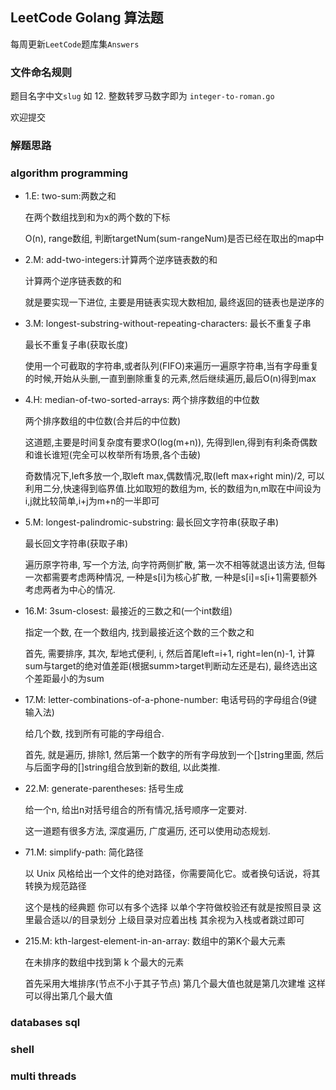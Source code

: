 ## LeetCode Golang 算法题

每周更新`LeetCode`题库集`Answers`

### 文件命名规则

题目名字中文`slug` 如 12. 整数转罗马数字即为 `integer-to-roman.go`

欢迎提交

### 解题思路
### algorithm programming
- 1.E: two-sum:两数之和

    在两个数组找到和为x的两个数的下标

    O(n), range数组, 判断targetNum(sum-rangeNum)是否已经在取出的map中
- 2.M: add-two-integers:计算两个逆序链表数的和
  
   计算两个逆序链表数的和
   
   就是要实现一下进位, 主要是用链表实现大数相加, 最终返回的链表也是逆序的
-  3.M: longest-substring-without-repeating-characters: 最长不重复子串
   
    最长不重复子串(获取长度)
    
    使用一个可截取的字符串,或者队列(FIFO)来遍历一遍原字符串,当有字母重复的时候,开始从头删,一直到删除重复的元素,然后继续遍历,最后O(n)得到max
- 4.H: median-of-two-sorted-arrays: 两个排序数组的中位数

    两个排序数组的中位数(合并后的中位数)
    
    这道题,主要是时间复杂度有要求O(log(m+n)), 先得到len,得到有利条奇偶数和谁长谁短(完全可以枚举所有场景,各个击破)
    
    奇数情况下,left多放一个,取left max,偶数情况,取(left max+right min)/2, 可以利用二分,快速得到临界值.比如取短的数组为m, 长的数组为n,m取在中间设为i,j就比较简单,i+j为m+n的一半即可
- 5.M: longest-palindromic-substring:  最长回文字符串(获取子串)

    最长回文字符串(获取子串)
    
    遍历原字符串, 写一个方法, 向字符两侧扩散, 第一次不相等就退出该方法, 但每一次都需要考虑两种情况, 一种是s[i]为核心扩散, 一种是s[i]=s[i+1]需要额外考虑两者为中心的情况.
- 16.M: 3sum-closest: 最接近的三数之和(一个int数组)

    指定一个数, 在一个数组内, 找到最接近这个数的三个数之和
    
    首先, 需要排序, 其次, 犁地式便利, i, 然后首尾left=i+1, right=len(n)-1, 计算sum与target的绝对值差距(根据summ>target判断动左还是右), 最终选出这个差距最小的为sum

- 17.M: letter-combinations-of-a-phone-number: 电话号码的字母组合(9键输入法)

    给几个数, 找到所有可能的字母组合.
    
    首先, 就是遍历, 排除1, 然后第一个数字的所有字母放到一个[]string里面, 然后与后面字母的[]string组合放到新的数组, 以此类推.
    
- 22.M: generate-parentheses: 括号生成

    给一个n, 给出n对括号组合的所有情况,括号顺序一定要对.
    
    这一道题有很多方法, 深度遍历, 广度遍历, 还可以使用动态规划.
    
- 71.M: simplify-path: 简化路径

    以 Unix 风格给出一个文件的绝对路径，你需要简化它。或者换句话说，将其转换为规范路径
    
    这个是栈的经典题 你可以有多个选择 以单个字符做校验还有就是按照目录 这里最合适以/的目录划分 上级目录对应着出栈 其余视为入栈或者跳过即可
   
- 215.M: kth-largest-element-in-an-array: 数组中的第K个最大元素
    
    在未排序的数组中找到第 k 个最大的元素
    
    首先采用大堆排序(节点不小于其子节点) 第几个最大值也就是第几次建堆 这样可以得出第几个最大值 
### databases sql
### shell
### multi threads